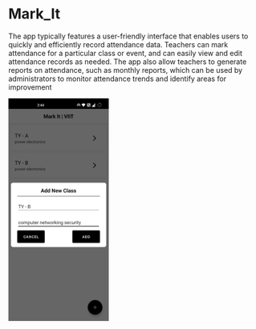 # Mark_It 
The app typically features a user-friendly interface that enables users to quickly and efficiently record attendance data. Teachers can mark attendance for 
a particular class or event, and can easily view and edit attendance records as needed. The app also allow teachers to generate reports on attendance, such as 
monthly reports, which can be used by administrators to monitor attendance trends and identify areas for improvement

<img src="https://github.com/shaiilesh/Mark_It/raw/master/Add%20Class.jpg" alt="Class List interface" width="200">






 
